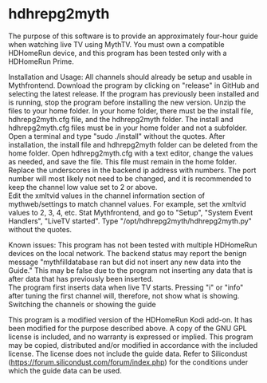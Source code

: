 # hdhrepg2myth

The purpose of this software is to provide an approximately four-hour guide when watching live TV using MythTV.  You must own a compatible HDHomeRun device, and this program has been tested only with a HDHomeRun Prime.  

Installation and Usage:
All channels should already be setup and usable in Mythfrontend.
Download the program by clicking on "release" in GitHub and selecting the latest release.
If the program has previously been installed and is running, stop the program before installing the new version.
Unzip the files to your home folder.
In your home folder, there must be the install file, hdhrepg2myth.cfg file, and the hdhrepg2myth folder.  The install and hdhrepg2myth.cfg files must be in your home folder and not a subfolder.
Open a terminal and type "sudo ./install" without the quotes.
After installation, the install file and hdhrepg2myth folder can be deleted from the home folder.
Open hdhrepg2myth.cfg with a text editor, change the values as needed, and save the file.  This file must remain in the home folder.  Replace the underscores in the backend ip address with numbers.  The port number will most likely not need to be changed, and it is recommended to keep the channel low value set to 2 or above.  
Edit the xmltvid values in the channel information section of mythweb/settings to match channel values.  For example, set the xmltvid values to 2, 3, 4, etc.
Stat Mythfrontend, and go to "Setup", "System Event Handlers", "LiveTV started".  Type "/opt/hdhrepg2myth/hdhrepg2myth.py" without the quotes.  

Known issues:
This program has not been tested with multiple HDHomeRun devices on the local network.
The backend status may report the benign message "mythfilldatabase ran but did not insert any new data into the Guide."  This may be false due to the program not inserting any data that is after data that has previously been inserted.  
The program first inserts data when live TV starts.  Pressing "i" or "info"  after tuning the first channel will, therefore, not show what is showing.  Switching the channels or showing the guide  

This program is a modified version of the HDHomeRun Kodi add-on.  It has been modified for the purpose described above.  A copy of the GNU GPL license is included, and no warranty is expressed or implied.  This program may be copied, distributed and/or modified in accordance with the included license.  The license does not include the guide data.  Refer to Silicondust (https://forum.silicondust.com/forum/index.php) for the conditions under which the guide data can be used.  
